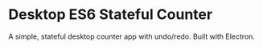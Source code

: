 # Desktop ES6 Stateful Counter

A simple, stateful desktop counter app with undo/redo. Built with Electron.

